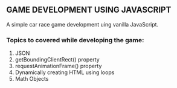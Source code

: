 ## GAME DEVELOPMENT USING JAVASCRIPT
A simple car race game development uing vanilla JavaScript.
### Topics to covered while developing the game:
1. JSON
2. getBoundingClientRect() property
3. requestAnimationFrame() property
4. Dynamically creating HTML using loops
5. Math Objects

